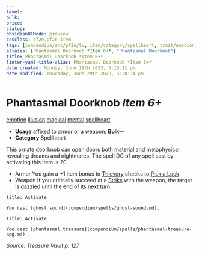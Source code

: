 ```yaml
---
level:
bulk:
price:
status:
obsidianUIMode: preview
cssclass: pf2e,pf2e-item
tags: [compendium/src/pf2e/tv, item/category/spellheart, trait/emotion, trait/illusion, trait/magical, trait/mental, trait/spellheart]
aliases: [Phantasmal Doorknob *Item 6+*, "Phantasmal Doorknob"]
title: Phantasmal Doorknob *Item 6+*
linter-yaml-title-alias: Phantasmal Doorknob *Item 6+*
date created: Monday, June 19th 2023, 5:15:11 pm
date modified: Thursday, June 29th 2023, 5:30:34 pm
---
```


# Phantasmal Doorknob *Item 6+*

[emotion](rules/traits/emotion.md) [illusion](rules/traits/illusion.md) [magical](rules/traits/magical.md) [mental](rules/traits/mental.md) [spellheart](rules/traits/spellheart-som.md)  

- **Usage** affixed to armor or a weapon; **Bulk**—
- **Category** Spellheart

This ornate doorknob can open doors both material and metaphysical, revealing dreams and nightmares. The spell DC of any spell cast by activating this item is 20.

- Armor You gain a +1 item bonus to [Thievery](compendium/skills.md#Thievery) checks to [Pick a Lock](rules/actions/pick-a-lock.md).
- Weapon If you critically succeed at a [Strike](rules/actions/strike.md) with the weapon, the target is [dazzled](rules/conditions.md#Dazzled) until the end of its next turn.

```ad-embed-ability
title: Activate

You cast [ghost sound](compendium/spells/ghost-sound.md).
```

```ad-embed-ability
title: Activate

You cast [phantasmal treasure](compendium/spells/phantasmal-treasure-apg.md) .
```

*Source: Treasure Vault p. 127*
